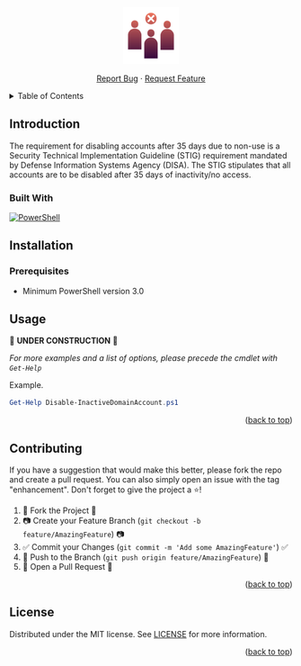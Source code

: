 <!-- PROJECT LOGO -->
<p align="center" style="text-align: center">
	<a href="https://github.com/Smooti-PowerShell/Disable-InactiveDomainAccount">
		<img src="./images/no-crowd.png" width="20%">
	</a><br />
</p>

<p align="center">
	<a href="https://github.com/Smooti-PowerShell/Disable-InactiveDomainAccount/issues">Report Bug</a>
	·
	<a href="https://github.com/Smooti-PowerShell/Disable-InactiveDomainAccount/issues">Request Feature</a>
</p>

<!-- TABLE OF CONTENTS -->
<details>
	<summary>Table of Contents</summary>
	<ol>
		<li>
			<a href="#introduction">Introduction</a>
			<ul>
				<li><a href="#built-with">Built With</a></li>
			</ul>
		</li>
			<li><a href="#installation">Installation</a></li>
			<ul>
				<li><a href="#prerequisites">Prerequisites</a></li>
			</ul>
		</li>
		<li><a href="#contributing">Contributing</a></li>
		<li><a href="#license">License</a></li>
	</ol>
</details>

<!-- ABOUT THE PROJECT -->

## Introduction
The requirement for disabling accounts after 35 days due to non-use is a Security Technical Implementation Guideline (STIG) requirement mandated by Defense Information Systems Agency (DISA). The STIG stipulates that all accounts are to be disabled after 35 days of inactivity/no access.

### Built With

[![PowerShell][powershell.com]][powershell-url]

<!-- Installation -->

## Installation

### Prerequisites

-   Minimum PowerShell version 3.0

<!-- USAGE EXAMPLES -->

## Usage

:construction: **UNDER CONSTRUCTION** :construction:

_For more examples and a list of options, please precede the cmdlet with `Get-Help`_

Example.

```powershell
Get-Help Disable-InactiveDomainAccount.ps1
```

<p align="right">(<a href="#top">back to top</a>)</p>

<!-- CONTRIBUTING -->

## Contributing

If you have a suggestion that would make this better, please fork the repo and create a pull request. You can also simply open an issue with the tag "enhancement".
Don't forget to give the project a :star:!

1. :fork_and_knife: Fork the Project :fork_and_knife:
2. :camera: Create your Feature Branch (`git checkout -b feature/AmazingFeature`) :camera:
3. :white_check_mark: Commit your Changes (`git commit -m 'Add some AmazingFeature'`) :white_check_mark:
4. :ribbon: Push to the Branch (`git push origin feature/AmazingFeature`) :ribbon:
5. :confetti_ball: Open a Pull Request :confetti_ball:

<p align="right">(<a href="#top">back to top</a>)</p>

<!-- LICENSE -->

## License

Distributed under the MIT license. See [LICENSE](https://github.com/Smooti-PowerShell/Disable-InactiveDomainAccount/blob/main/LICENSE) for more information.

<p align="right">(<a href="#top">back to top</a>)</p>

<!-- MARKDOWN LINKS & IMAGES -->
<!-- https://www.markdownguide.org/basic-syntax/#reference-style-links -->

[powershell.com]: https://img.shields.io/badge/PowerShell-0769AD?style=badge&logo=powershell&logoColor=blue&color=black
[powershell-url]: https://docs.microsoft.com/en-us/powershell/
